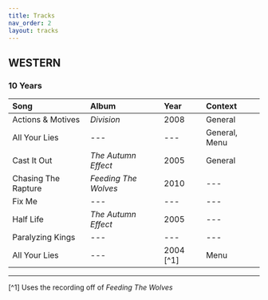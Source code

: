 ```yaml
---
title: Tracks
nav_order: 2
layout: tracks
---
```


## WESTERN
### 10 Years

| Song               		| Album         	    | Year      | Context      |
|:----------------------|:--------------------|:----------|:-------------|
| Actions & Motives		  | *Division*	 		    | 2008      | General      |
| All Your Lies    		  | ---		   	          | ---       | General, Menu|
| Cast It Out      		  | *The Autumn Effect* | 2005      |General       |
| Chasing The Rapture	  | *Feeding The Wolves*| 2010      | ---          |
| Fix Me    			      | ---	 	      		    | ---       | ---          |
| Half Life    			    | *The Autumn Effect*	| 2005      | ---          |
| Paralyzing Kings      | ---	   	       		  | ---       | ---          |
| All Your Lies    	  	| ---	   	       		  | 2004 [^1] | Menu         |

----

[^1] Uses the recording off of *Feeding The Wolves*
